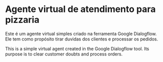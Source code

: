 # Agente virtual de atendimento para pizzaria

Este é um agente virtual simples criado na ferramenta Google Dialogflow. Ele tem como propósito tirar duvidas dos clientes e processar os pedidos.

This is a simple virtual agent created in the Google Dialogflow tool. Its purpose is to clear customer doubts and process orders.